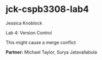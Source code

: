 # jck-cspb3308-lab4
Jessica Knoblock

Lab 4: Version Control

This might cause a merge conflict

**Partner:** Michael Taylor, Surya Jatavallabula
